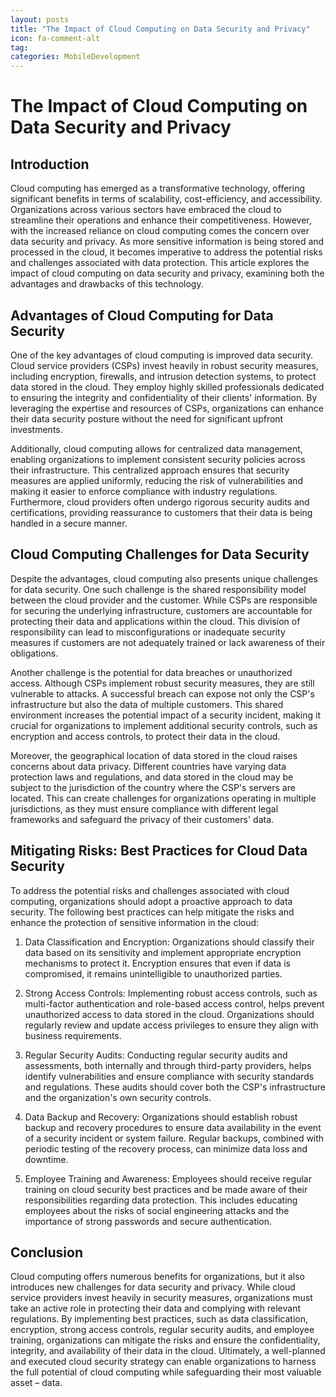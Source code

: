 ```yaml
---
layout: posts
title: "The Impact of Cloud Computing on Data Security and Privacy"
icon: fa-comment-alt
tag:      
categories: MobileDevelopment
---
```



# The Impact of Cloud Computing on Data Security and Privacy

## Introduction

Cloud computing has emerged as a transformative technology, offering significant benefits in terms of scalability, cost-efficiency, and accessibility. Organizations across various sectors have embraced the cloud to streamline their operations and enhance their competitiveness. However, with the increased reliance on cloud computing comes the concern over data security and privacy. As more sensitive information is being stored and processed in the cloud, it becomes imperative to address the potential risks and challenges associated with data protection. This article explores the impact of cloud computing on data security and privacy, examining both the advantages and drawbacks of this technology.

## Advantages of Cloud Computing for Data Security

One of the key advantages of cloud computing is improved data security. Cloud service providers (CSPs) invest heavily in robust security measures, including encryption, firewalls, and intrusion detection systems, to protect data stored in the cloud. They employ highly skilled professionals dedicated to ensuring the integrity and confidentiality of their clients' information. By leveraging the expertise and resources of CSPs, organizations can enhance their data security posture without the need for significant upfront investments.

Additionally, cloud computing allows for centralized data management, enabling organizations to implement consistent security policies across their infrastructure. This centralized approach ensures that security measures are applied uniformly, reducing the risk of vulnerabilities and making it easier to enforce compliance with industry regulations. Furthermore, cloud providers often undergo rigorous security audits and certifications, providing reassurance to customers that their data is being handled in a secure manner.

## Cloud Computing Challenges for Data Security

Despite the advantages, cloud computing also presents unique challenges for data security. One such challenge is the shared responsibility model between the cloud provider and the customer. While CSPs are responsible for securing the underlying infrastructure, customers are accountable for protecting their data and applications within the cloud. This division of responsibility can lead to misconfigurations or inadequate security measures if customers are not adequately trained or lack awareness of their obligations.

Another challenge is the potential for data breaches or unauthorized access. Although CSPs implement robust security measures, they are still vulnerable to attacks. A successful breach can expose not only the CSP's infrastructure but also the data of multiple customers. This shared environment increases the potential impact of a security incident, making it crucial for organizations to implement additional security controls, such as encryption and access controls, to protect their data in the cloud.

Moreover, the geographical location of data stored in the cloud raises concerns about data privacy. Different countries have varying data protection laws and regulations, and data stored in the cloud may be subject to the jurisdiction of the country where the CSP's servers are located. This can create challenges for organizations operating in multiple jurisdictions, as they must ensure compliance with different legal frameworks and safeguard the privacy of their customers' data.

## Mitigating Risks: Best Practices for Cloud Data Security

To address the potential risks and challenges associated with cloud computing, organizations should adopt a proactive approach to data security. The following best practices can help mitigate the risks and enhance the protection of sensitive information in the cloud:

1. Data Classification and Encryption: Organizations should classify their data based on its sensitivity and implement appropriate encryption mechanisms to protect it. Encryption ensures that even if data is compromised, it remains unintelligible to unauthorized parties.

2. Strong Access Controls: Implementing robust access controls, such as multi-factor authentication and role-based access control, helps prevent unauthorized access to data stored in the cloud. Organizations should regularly review and update access privileges to ensure they align with business requirements.

3. Regular Security Audits: Conducting regular security audits and assessments, both internally and through third-party providers, helps identify vulnerabilities and ensure compliance with security standards and regulations. These audits should cover both the CSP's infrastructure and the organization's own security controls.

4. Data Backup and Recovery: Organizations should establish robust backup and recovery procedures to ensure data availability in the event of a security incident or system failure. Regular backups, combined with periodic testing of the recovery process, can minimize data loss and downtime.

5. Employee Training and Awareness: Employees should receive regular training on cloud security best practices and be made aware of their responsibilities regarding data protection. This includes educating employees about the risks of social engineering attacks and the importance of strong passwords and secure authentication.

## Conclusion

Cloud computing offers numerous benefits for organizations, but it also introduces new challenges for data security and privacy. While cloud service providers invest heavily in security measures, organizations must take an active role in protecting their data and complying with relevant regulations. By implementing best practices, such as data classification, encryption, strong access controls, regular security audits, and employee training, organizations can mitigate the risks and ensure the confidentiality, integrity, and availability of their data in the cloud. Ultimately, a well-planned and executed cloud security strategy can enable organizations to harness the full potential of cloud computing while safeguarding their most valuable asset – data.